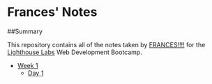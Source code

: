 # Frances' Notes

##Summary

This repository contains all of the notes taken by [FRANCES!!!!](https://github.com/frann-y) for the [Lighthouse Labs](https://www.lighthouselabs.ca/) Web Development Bootcamp.

* [Week 1](//Week_1)
  * [Day 1](/Week_1/Day_1)

